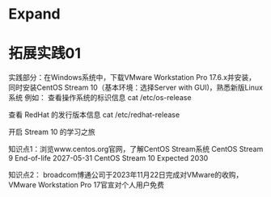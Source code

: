 # Expand

# 拓展实践01

实践部分：在Windows系统中，下载VMware Workstation Pro 17.6.x并安装，
同时安装CentOS Stream 10（基本环境：选择Server with GUI)，熟悉新版Linux系统
例如：
查看操作系统的标识信息
cat /etc/os-release

查看 RedHat 的发行版本信息
cat /etc/redhat-release

开启 Stream 10 的学习之旅

知识点1：浏览www.centos.org官网，了解CentOS Stream系统
CentOS Stream 9 End-of-life 2027-05-31
CentOS Stream 10 Expected 2030

知识点2：
broadcom博通公司于2023年11月22日完成对VMware的收购，
VMware Workstation Pro 17官宣对个人用户免费
